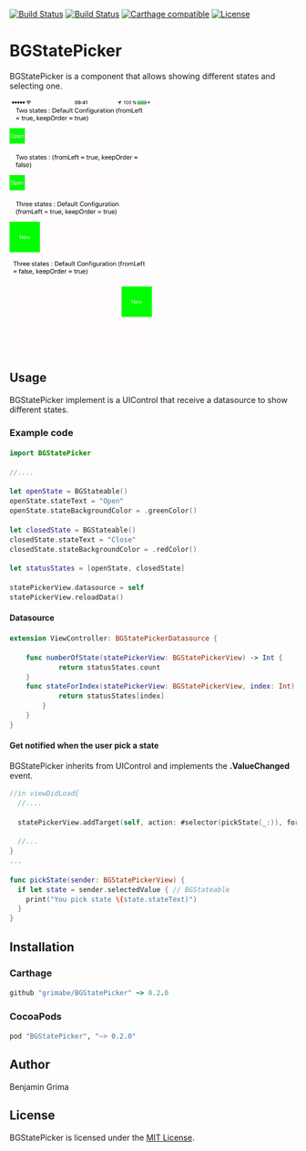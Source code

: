 [![Build Status](https://travis-ci.org/grimabe/BGStatePicker.svg?branch=master)](https://travis-ci.org/grimabe/BGStatePicker)
[![Build Status](https://img.shields.io/cocoapods/v/BGStatePicker.svg)](http://cocoadocs.org/docsets/BGStatePicker/0.2.0/)
[![Carthage compatible](https://img.shields.io/badge/Carthage-compatible-4BC51D.svg?style=flat)](https://github.com/Carthage/Carthage)
[![License](http://img.shields.io/badge/license-MIT-green.svg?style=flat)](https://github.com/grimabe/BGStatePicker/blob/master/LICENSE)
# BGStatePicker

BGStatePicker is a component that allows showing different states and selecting one.

<img src="resources/BGStatePicker.gif" alt="BGStatePicker demo" title="BGStatePicker demo" width="250px" />

## Usage

BGStatePicker implement is a UIControl that receive a datasource to show different states.

### Example code

```swift
import BGStatePicker

//....

let openState = BGStateable()
openState.stateText = "Open"
openState.stateBackgroundColor = .greenColor()

let closedState = BGStateable()
closedState.stateText = "Close"
closedState.stateBackgroundColor = .redColor()

let statusStates = [openState, closedState]

statePickerView.datasource = self
statePickerView.reloadData()

```

#### Datasource

```swift
extension ViewController: BGStatePickerDatasource {

	func numberOfState(statePickerView: BGStatePickerView) -> Int {
			return statusStates.count
	}
	func stateForIndex(statePickerView: BGStatePickerView, index: Int) -> BGStateable {
			return statusStates[index]
		}
	}
}
```
#### Get notified when the user pick a state

BGStatePicker inherits from UIControl and implements the **.ValueChanged** event.

```swift
//in viewDidLoad{
  //....

  statePickerView.addTarget(self, action: #selector(pickState(_:)), forControlEvents: [.ValueChanged])

  //...
}
...

func pickState(sender: BGStatePickerView) {
  if let state = sender.selectedValue { // BGStateable
    print("You pick state \(state.stateText)")
  }
}

```
## Installation

### Carthage
```ruby
github "grimabe/BGStatePicker" ~> 0.2.0
```

### CocoaPods
```ruby
pod "BGStatePicker", "~> 0.2.0"
```

## Author
Benjamin Grima  

## License
BGStatePicker is licensed under the [MIT License](http://opensource.org/licenses/mit-license.php).
